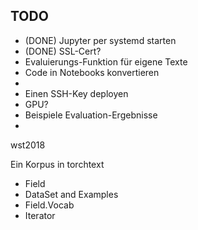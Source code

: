 ## TODO
* (DONE) Jupyter per systemd starten
* (DONE) SSL-Cert?
* Evaluierungs-Funktion für eigene Texte
* Code in Notebooks konvertieren
* 
* Einen SSH-Key deployen
* GPU?
* Beispiele Evaluation-Ergebnisse
* 
wst2018




Ein Korpus in torchtext
- Field
- DataSet and Examples
- Field.Vocab
- Iterator

